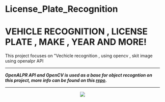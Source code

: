 # License_Plate_Recognition

# VEHICLE RECOGNITION , LICENSE PLATE , MAKE , YEAR AND MORE! 
This  project focuses on "Vechicle recognition , using opencv , skit image  using  openalpr API  

---

***OpenALPR API and OpenCV   is used as a base for object recogntion on this project, more info can be found on this [repo](https://github.com/ahmetozlu/tensorflow_object_counting_api).***

---
<p align="center">
  <img src="https://imgflip.com/gif/4dixxu">
</p>
